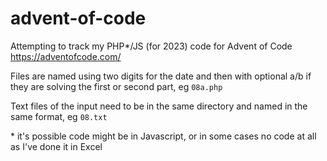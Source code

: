# advent-of-code

Attempting to track my PHP*/JS (for 2023) code for Advent of Code https://adventofcode.com/

Files are named using two digits for the date and then with optional a/b if they are solving the first or second part, eg `08a.php`

Text files of the input need to be in the same directory and named in the same format, eg `08.txt`

\* it's possible code might be in Javascript, or in some cases no code at all as I've done it in Excel

